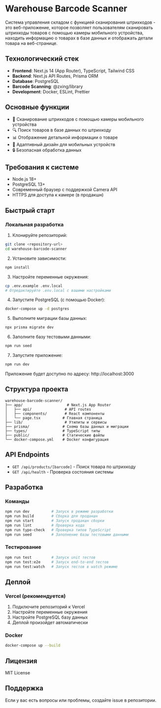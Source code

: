 # Warehouse Barcode Scanner

Система управления складом с функцией сканирования штрихкодов - это веб-приложение, которое позволяет пользователям сканировать штрихкоды товаров с помощью камеры мобильного устройства, находить информацию о товарах в базе данных и отображать детали товара на веб-странице.

## Технологический стек

- **Frontend**: Next.js 14 (App Router), TypeScript, Tailwind CSS
- **Backend**: Next.js API Routes, Prisma ORM
- **Database**: PostgreSQL
- **Barcode Scanning**: @zxing/library
- **Development**: Docker, ESLint, Prettier

## Основные функции

- 📱 Сканирование штрихкодов с помощью камеры мобильного устройства
- 🔍 Поиск товаров в базе данных по штрихкоду
- 📊 Отображение детальной информации о товаре
- 📱 Адаптивный дизайн для мобильных устройств
- 🔒 Безопасная обработка данных

## Требования к системе

- Node.js 18+ 
- PostgreSQL 13+
- Современный браузер с поддержкой Camera API
- HTTPS для доступа к камере (в продакшн)

## Быстрый старт

### Локальная разработка

1. Клонируйте репозиторий:
```bash
git clone <repository-url>
cd warehouse-barcode-scanner
```

2. Установите зависимости:
```bash
npm install
```

3. Настройте переменные окружения:
```bash
cp .env.example .env.local
# Отредактируйте .env.local с вашими настройками
```

4. Запустите PostgreSQL (с помощью Docker):
```bash
docker-compose up -d postgres
```

5. Выполните миграции базы данных:
```bash
npx prisma migrate dev
```

6. Заполните базу тестовыми данными:
```bash
npm run seed
```

7. Запустите приложение:
```bash
npm run dev
```

Приложение будет доступно по адресу: http://localhost:3000

## Структура проекта

```
warehouse-barcode-scanner/
├── app/                    # Next.js App Router
│   ├── api/               # API routes
│   ├── components/        # React компоненты
│   └── page.tsx          # Главная страница
├── lib/                   # Утилиты и сервисы
├── prisma/               # Схема базы данных и миграции
├── types/                # TypeScript типы
├── public/               # Статические файлы
└── docker-compose.yml    # Docker конфигурация
```

## API Endpoints

- `GET /api/products/[barcode]` - Поиск товара по штрихкоду
- `GET /api/health` - Проверка состояния системы

## Разработка

### Команды

```bash
npm run dev          # Запуск в режиме разработки
npm run build        # Сборка для продакшн
npm run start        # Запуск продакшн сборки
npm run lint         # Проверка кода
npm run type-check   # Проверка типов TypeScript
npm run seed         # Заполнение базы тестовыми данными
```

### Тестирование

```bash
npm run test         # Запуск unit тестов
npm run test:e2e     # Запуск end-to-end тестов
npm run test:watch   # Запуск тестов в watch режиме
```

## Деплой

### Vercel (рекомендуется)

1. Подключите репозиторий к Vercel
2. Настройте переменные окружения
3. Настройте PostgreSQL базу данных
4. Деплой произойдет автоматически

### Docker

```bash
docker-compose up --build
```

## Лицензия

MIT License

## Поддержка

Если у вас есть вопросы или проблемы, создайте issue в репозитории.